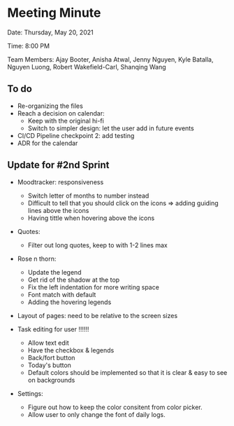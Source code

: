 # Meeting Minute
Date: Thursday, May 20, 2021

Time: 8:00 PM

Team Members: Ajay Booter, Anisha Atwal, Jenny Nguyen, Kyle Batalla, Nguyen Luong, Robert Wakefield-Carl, Shanqing Wang

## To do
- Re-organizing the files
- Reach a decision on calendar:
  - Keep with the original hi-fi
  - Switch to simpler design: let the user add in future events
- CI/CD Pipeline checkpoint 2: add testing
- ADR for the calendar

## Update for #2nd Sprint 
- Moodtracker: responsiveness
  - Switch letter of months to number instead
  - Difficult to tell that you should click on the icons => adding guiding lines above the icons
  - Having tittle when hovering above the icons
  
- Quotes:
  - Filter out long quotes, keep to with 1-2 lines max

- Rose n thorn:
  - Update the legend
  - Get rid of the shadow at the top
  - Fix the left indentation for more writing space
  - Font match with default
  - Adding the hovering legends

- Layout of pages: need to be relative to the screen sizes

- Task editing for user !!!!!!
  - Allow text edit
  - Have the checkbox & legends
  - Back/fort button
  - Today's button
  - Default colors should be implemented so that it is clear & easy to see on backgrounds

- Settings:
  - Figure out how to keep the color consitent from color picker.
  - Allow user to only change the font of daily logs.